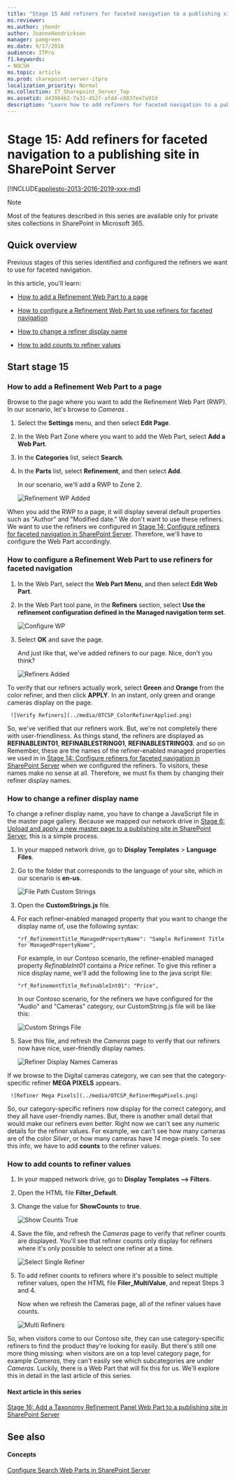 ```yaml
---
title: "Stage 15 Add refiners for faceted navigation to a publishing site in SharePoint Server"
ms.reviewer: 
ms.author: jhendr
author: JoanneHendrickson
manager: pamgreen
ms.date: 9/17/2016
audience: ITPro
f1.keywords:
- NOCSH
ms.topic: article
ms.prod: sharepoint-server-itpro
localization_priority: Normal
ms.collection: IT_Sharepoint_Server_Top
ms.assetid: d43984b2-7a31-452f-afd4-c6837ee7a91d
description: "Learn how to add refiners for faceted navigation to a publishing site in SharePoint Server 2016."
---
```


# Stage 15: Add refiners for faceted navigation to a publishing site in SharePoint Server

[!INCLUDE[appliesto-2013-2016-2019-xxx-md](../includes/appliesto-2013-2016-2019-xxx-md.md)] 
  
> [!NOTE]
> Most of the features described in this series are available only for private sites collections in SharePoint in Microsoft 365. 
  
## Quick overview

Previous stages of this series identified and configured the refiners we want to use for faceted navigation.
  
In this article, you'll learn:
  
- [How to add a Refinement Web Part to a page](stage-15-add-refiners-for-faceted-navigation-to-a-publishing-site.md#BKMK_HowToAddARefinementWebPartToAPage)
    
- [How to configure a Refinement Web Part to use refiners for faceted navigation](stage-15-add-refiners-for-faceted-navigation-to-a-publishing-site.md#BKMK_HowToconfigureRefinementWebParttouserefinersforfacetednavigation)
    
- [How to change a refiner display name](stage-15-add-refiners-for-faceted-navigation-to-a-publishing-site.md#BKMK_HowToChangeARefinerDisplayName)
    
- [How to add counts to refiner values](stage-15-add-refiners-for-faceted-navigation-to-a-publishing-site.md#BKMK_HowToAddCountsToRefinerValues)
    
## Start stage 15

### How to add a Refinement Web Part to a page
<a name="BKMK_HowToAddARefinementWebPartToAPage"> </a>

Browse to the page where you want to add the Refinement Web Part (RWP). In our scenario, let's browse to  *Cameras*  . 
  
1. Select the **Settings** menu, and then select **Edit Page**. 
    
2. In the Web Part Zone where you want to add the Web Part, select **Add a Web Part**. 
    
3. In the **Categories** list, select **Search**. 
    
4. In the **Parts** list, select **Refinement**, and then select **Add**. 
    
    In our scenario, we'll add a RWP to Zone 2.
    
     ![Refinement WP Added](../media/OTCSP_RefinementWPAdded.png)
  
When you add the RWP to a page, it will display several default properties such as "Author" and "Modified date." We don't want to use these refiners. We want to use the refiners we configured in [Stage 14: Configure refiners for faceted navigation in SharePoint Server](stage-14-configure-refiners-for-faceted-navigation.md). Therefore, we'll have to configure the Web Part accordingly.
    
### How to configure a Refinement Web Part to use refiners for faceted navigation
<a name="BKMK_HowToconfigureRefinementWebParttouserefinersforfacetednavigation"> </a>

1. In the Web Part, select the **Web Part Menu**, and then select **Edit Web Part**. 
    
2. In the Web Part tool pane, in the **Refiners** section, select **Use the refinement configuration defined in the Managed navigation term set**. 
    
     ![Configure WP](../media/OTCSP_ConfigureWP.png)
  
3. Select **OK** and save the page. 
    
    And just like that, we've added refiners to our page. Nice, don't you think?
    
     ![Refiners Added](../media/OTCSP_RefinersAdded.png)
  
To verify that our refiners actually work, select **Green** and **Orange** from the color refiner, and then click **APPLY**. In an instant, only green and orange cameras display on the page. 
    
     ![Verify Refiners](../media/OTCSP_ColorRefinerApplied.png)
  
So, we've verified that our refiners work. But, we're not completely there with user-friendliness. As things stand, the refiners are displayed as **REFINABLEINT01**, **REFINABLESTRING01**, **REFINABLESTRING03**. and so on Remember, these are the names of the refiner-enabled managed properties we used in in [Stage 14: Configure refiners for faceted navigation in SharePoint Server](stage-14-configure-refiners-for-faceted-navigation.md) when we configured the refiners. To visitors, these names make no sense at all. Therefore, we must fix them by changing their refiner display names. 
  
### How to change a refiner display name
<a name="BKMK_HowToChangeARefinerDisplayName"> </a>

To change a refiner display name, you have to change a JavaScript file in the master page gallery. Because we mapped our network drive in [Stage 6: Upload and apply a new master page to a publishing site in SharePoint Server](stage-6-upload-and-apply-a-new-master-page-to-a-publishing-site.md), this is a simple process.
  
1. In your mapped network drive, go to **Display Templates** > **Language Files**. 
    
2. Go to the folder that corresponds to the language of your site, which in our scenario is **en-us**. 
    
     ![File Path Custom Strings](../media/OTCSP_FilePathCustomStrings.png)
  
3. Open the **CustomStrings.js** file. 
    
4. For each refiner-enabled managed property that you want to change the display name of, use the following syntax:
    
     `"rf_RefinementTitle_ManagedPropertyName": "Sample Refinement Title for ManagedPropertyName",`
    
    For example, in our Contoso scenario, the refiner-enabled managed property *RefinableInt01* contains a *Price* refiner. To give this refiner a nice display name, we'll add the following line to the java script file: 
    
     `"rf_RefinementTitle_RefinableInt01": "Price",`
    
    In our Contoso scenario, for the refiners we have configured for the "Audio" and "Cameras" category, our CustomString.js file will be like this:
    
     ![Custom Strings File](../media/OTCSP_CustomStringsFile.png)
  
5. Save this file, and refresh the *Cameras* page to verify that our refiners now have nice, user-friendly display names. 
    
     ![Refiner Display Names Cameras](../media/OTCSP_RefinerDisplayNamesCameras.png)
  
If we browse to the Digital cameras category, we can see that the category-specific refiner **MEGA PIXELS** appears. 
    
     ![Refiner Mega Pixels](../media/OTCSP_RefinerMegaPixels.png)
  
So, our category-specific refiners now display for the correct category, and they all have user-friendly names. But, there is another small detail that would make our refiners even better. Right now we can't see any numeric details for the refiner values. For example, we can't see how many cameras are of the color *Silver*, or how many cameras have *14* mega-pixels. To see this info, we have to add **counts** to the refiner values. 
  
### How to add counts to refiner values
<a name="BKMK_HowToAddCountsToRefinerValues"> </a>

1. In your mapped network drive, go to **Display Templates --\> Filters**. 
    
2. Open the HTML file **Filter_Default**. 
    
3. Change the value for **ShowCounts** to **true**. 
    
     ![Show Counts True](../media/OTCSP_ShowCountsTrue.png)
  
4. Save the file, and refresh the *Cameras* page to verify that refiner counts are displayed. You'll see that refiner counts only display for refiners where it's only possible to select one refiner at a time. 
    
     ![Select Single Refiner](../media/OTCSP_RefinerCountsSingel.png)
  
5. To add refiner counts to refiners where it's possible to select multiple refiner values, open the HTML file **Filer_MultiValue**, and repeat Steps 3 and 4. 
    
    Now when we refresh the Cameras page, all of the refiner values have counts.
    
     ![Multi Refiners](../media/OTCSP_RefinerCountsMulti.png)
  
So, when visitors come to our Contoso site, they can use category-specific refiners to find the product they're looking for easily. But there's still one more thing missing: when visitors are on a top level category page, for example *Cameras*, they can't easily see which subcategories are under *Cameras*. Luckily, there is a Web Part that will fix this for us. We'll explore this in detail in the last article of this series. 
  
#### Next article in this series

[Stage 16: Add a Taxonomy Refinement Panel Web Part to a publishing site in SharePoint Server](stage-16-add-a-taxonomy-refinement-panel-web-part-to-a-publishing-site.md)
  
## See also

#### Concepts

[Configure Search Web Parts in SharePoint Server](configure-search-web-parts.md)

